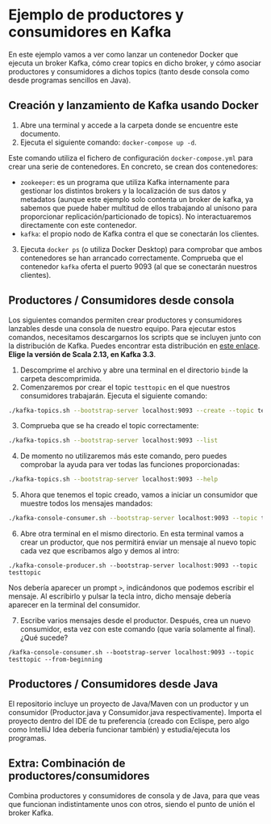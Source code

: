# Ejemplo de productores y consumidores en Kafka

En este ejemplo vamos a ver como lanzar un contenedor Docker que ejecuta un broker Kafka, cómo crear topics en dicho broker, y cómo asociar productores y consumidores a dichos topics (tanto desde consola como desde programas sencillos en Java).

## Creación y lanzamiento de Kafka usando Docker

1. Abre una terminal y accede a la carpeta donde se encuentre este documento.
2. Ejecuta el siguiente comando: `docker-compose up -d`.

Este comando utiliza el fichero de configuración `docker-compose.yml` para crear una serie de contenedores. En concreto, se crean dos contenedores:

- `zookeeper`: es un programa que utiliza Kafka internamente para gestionar los distintos brokers y la localización de sus datos y metadatos (aunque este ejemplo solo contenta un broker de kafka, ya sabemos que puede haber multitud de ellos trabajando al unísono para proporcionar replicación/particionado de topics). No interactuaremos directamente con este contenedor.
- `kafka`: el propio nodo de Kafka contra el que se conectarán los clientes.

3. Ejecuta `docker ps` (o utiliza Docker Desktop) para comprobar que ambos contenedores se han arrancado correctamente. Comprueba que el contenedor `kafka` oferta el puerto 9093 (al que se conectarán nuestros clientes).

## Productores / Consumidores desde consola

Los siguientes comandos permiten crear productores y consumidores lanzables desde una consola de nuestro equipo. Para ejecutar estos comandos, necesitamos descargarnos los scripts que se incluyen junto con la distribución de Kafka. Puedes encontrar esta distribución en [este enlace](https://kafka.apache.org/downloads). **Elige la versión de Scala 2.13, en Kafka 3.3**.

1. Descomprime el archivo y abre una terminal en el directorio `bin`de la carpeta descomprimida.
2. Comenzaremos por crear el topic `testtopic` en el que nuestros consumidores trabajarán. Ejecuta el siguiente comando:

```bash
./kafka-topics.sh --bootstrap-server localhost:9093 --create --topic testtopic
```

3. Comprueba que se ha creado el topic correctamente:

```bash
./kafka-topics.sh --bootstrap-server localhost:9093 --list
```

4. De momento no utilizaremos más este comando, pero puedes comprobar la ayuda para ver todas las funciones proporcionadas:

```bash
./kafka-topics.sh --bootstrap-server localhost:9093 --help
```

5. Ahora que tenemos el topic creado, vamos a iniciar un consumidor que muestre todos los mensajes mandados:

```bash
./kafka-console-consumer.sh --bootstrap-server localhost:9093 --topic testtopic
```

6. Abre otra terminal en el mismo directorio. En esta terminal vamos a crear un productor, que nos permitirá enviar un mensaje al nuevo topic cada vez que escribamos algo y demos al intro:

`./kafka-console-producer.sh --bootstrap-server localhost:9093 --topic testtopic`

Nos debería aparecer un prompt `>`, indicándonos que podemos escribir el mensaje. Al escribirlo y pulsar la tecla intro, dicho mensaje debería aparecer en la terminal del consumidor.

7. Escribe varios mensajes desde el productor. Después, crea un nuevo consumidor, esta vez con este comando (que varía solamente al final). ¿Qué sucede?

`/kafka-console-consumer.sh --bootstrap-server localhost:9093 --topic testtopic --from-beginning`

## Productores / Consumidores desde Java

El repositorio incluye un proyecto de Java/Maven con un productor y un consumidor (Productor.java y Consumidor.java respectivamente). Importa el proyecto dentro del IDE de tu preferencia (creado con Eclispe, pero algo como IntelliJ Idea debería funcionar también) y estudia/ejecuta los programas.

## Extra: Combinación de productores/consumidores

Combina productores y consumidores de consola y de Java, para que veas que funcionan indistintamente unos con otros, siendo el punto de unión el broker Kafka.

